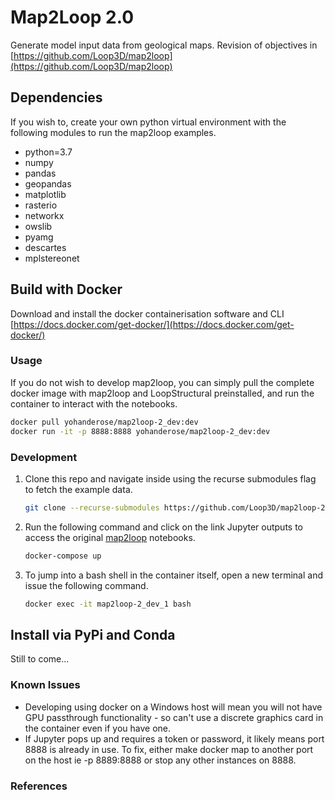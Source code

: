 # Map2Loop 2.0

Generate model input data from geological maps. Revision of objectives in [https://github.com/Loop3D/map2loop](https://github.com/Loop3D/map2loop)

## Dependencies

If you wish to, create your own python virtual environment with the following modules to run the map2loop examples.

- python=3.7
- numpy
- pandas
- geopandas
- matplotlib
- rasterio
- networkx
- owslib
- pyamg
- descartes
- mplstereonet

## Build with Docker

Download and install the docker containerisation software and CLI [https://docs.docker.com/get-docker/](https://docs.docker.com/get-docker/)

### Usage

If you do not wish to develop map2loop, you can simply pull the complete docker image with map2loop and LoopStructural preinstalled, and run the container to interact with the notebooks.

```bash
docker pull yohanderose/map2loop-2_dev:dev
docker run -it -p 8888:8888 yohanderose/map2loop-2_dev:dev
```

### Development

1. Clone this repo and navigate inside using the recurse submodules flag to fetch the example data.

   ```bash
   git clone --recurse-submodules https://github.com/Loop3D/map2loop-2
   ```

2. Run the following command and click on the link Jupyter outputs to access the original [map2loop](https://github.com/Loop3D/map2loop) notebooks.

   ```bash
   docker-compose up
   ```

3. To jump into a bash shell in the container itself, open a new terminal and issue the following command.

   ```bash
   docker exec -it map2loop-2_dev_1 bash
   ```

## Install via PyPi and Conda

Still to come...

### Known Issues

- Developing using docker on a Windows host will mean you will not have GPU passthrough functionality - so can't use a discrete graphics card in the container even if you have one.
- If Jupyter pops up and requires a token or password, it likely means port 8888 is already in use. To fix, either make docker map to another port on the host ie -p 8889:8888 or stop any other instances on 8888.

### References

